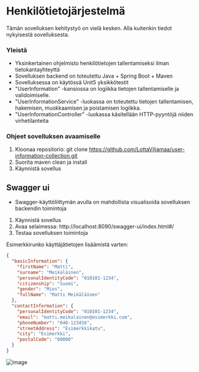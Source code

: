 # Henkilötietojärjestelmä

#### 
Tämän sovelluksen kehitystyö on vielä kesken. Alla kuitenkin tiedot nykyisestä sovelluksesta.

### Yleistä
- Yksinkertainen ohjelmisto henkilötietojen tallentamiseksi ilman tietokantayhteyttä
- Sovelluksen backend on toteutettu Java + Spring Boot + Maven
- Sovelluksessa on käytössä Unit5 yksikkötestit
- "UserInformation" -kansiossa on logiikka tietojen tallentamiselle ja validoimiselle.
- "UserInformationService" -luokassa on toteutettu tietojen tallentamisen, hakemisen, muokkaamisen ja poistamisen logiikka.
- "UserInformationController" -luokassa käsitellään HTTP-pyyntöjä niiden virhetilanteita

### Ohjeet sovelluksen avaamiselle
1. Kloonaa repositorio: git clone https://github.com/LottaViljamaa/user-information-collection.git
2. Suorita maven clean ja install
3. Käynnistä sovellus

## Swagger ui
- Swagger-käyttöliittymän avulla on mahdollista visualisoida sovelluksen backendin toimintoja

1. Käynnistä sovellus
2. Avaa selaimessa: http://localhost:8090/swagger-ui/index.html#/
3. Testaa sovelluksen toimintoja

Esimerkkirunko käyttäjätietojen lisäämistä varten: 

```JSON
{
  "basicInformation": {
    "firstName": "Matti",
    "surname": "Meikäläinen",
    "personalIdentityCode": "010101-1234",
    "citizenship": "Suomi",
    "gender": "Mies",
    "fullName": "Matti Meikäläinen"
  },
  "contactInformation": {
    "personalIdentityCode": "010101-1234",
    "email": "matti.meikalainen@esimerkki.com",
    "phoneNumber": "040-123456",
    "streetAddress": "Esimerkkikatu",
    "city": "Esimerkki",
    "postalCode": "00000"
  }
}
```
![image](https://github.com/user-attachments/assets/1f4ca9d2-9f97-4c27-bc3e-c9d8fa7ad0a5)



